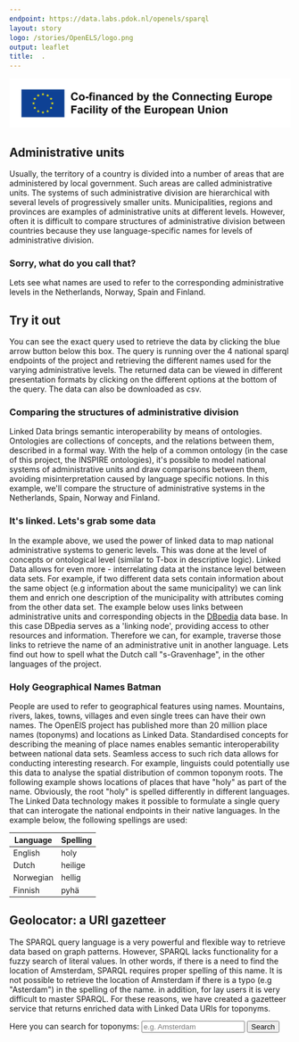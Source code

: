 ```yaml
---
endpoint: https://data.labs.pdok.nl/openels/sparql
layout: story
logo: /stories/OpenELS/logo.png
output: leaflet
title:  .
---
```


  <link rel="stylesheet" type="text/css" href="leaflet/leaflet.css"/>
  <link rel="stylesheet" type="text/css" href="/assets/css/datatables.min.css"/>
  <link rel="stylesheet" type="text/css" href="/assets/css/bootstrap.min.css"/>
  <script type="text/javascript" src="leaflet/leaflet.js"></script>
  <script type="text/javascript" src="/assets/js/bootstrap.min.js"></script>
  <script type="text/javascript" src="/assets/js/datatables.min.js"></script>
  <script type="text/javascript" src="geolocator.js"></script>  

<img src="en_horizontal_cef_logo_2.png" alt="EU logo">
    
## Administrative units

  Usually, the territory of a country is divided into a number of areas that are administered by local government. Such areas are
  called administrative units. The systems of such administrative division are hierarchical with several levels of progressively smaller units. Municipalities, regions and provinces are examples of administrative units at different levels.
  However, often it is difficult to compare structures of administrative division between countries because they use language-specific
  names for levels of administrative division.  

### Sorry, what do you call that?
Lets see what names are used to refer to the corresponding administrative levels in the Netherlands, Norway, Spain and Finland.  

<div class="alert alert-info txt" role="alert">
  <h2>Try it out</h2>
  <p>You can see the exact query used to retrieve the data by clicking the blue arrow button below this box.
  The query is running over the 4 national sparql endpoints of the project and retrieving the different names used for the varying administrative levels. The returned data can be viewed in different presentation formats by clicking on the different options at the bottom of the query. The data can also be downloaded as csv.</p>
</div>

  <query data-config="http://127.0.0.1:5000/stories/OpenELS/#query=PREFIX+rdf%3A+%3Chttp%3A%2F%2Fwww.w3.org%2F1999%2F02%2F22-rdf-syntax-ns%23%3E%0APREFIX+rdfs%3A+%3Chttp%3A%2F%2Fwww.w3.org%2F2000%2F01%2Frdf-schema%23%3E%0APrefix+au%3A+%3Chttp%3A%2F%2Finspire.ec.europa.eu%2Font%2Fau%23%3E%0ASELECT+%3Fcountry+(group_concat(distinct+%3F1stName%3Bseparator%3D'%2C')+as+%3F1stLevel)+(group_concat(distinct+%3F2ndName%3Bseparator%3D'%2C')+as+%3F2ndLevel)++(group_concat(distinct+%3F3rdName%3Bseparator%3D'%2C')+as+%3F3rdLevel)%0AWHERE+%7B%0A%7B++Values+(%3Fg+%3Fcountry)+%7B(%3Chttp%3A%2F%2Fdata.labs.pdok.nl%2Fdataset%2Fopenels%2Fau%3E+%22The+Netherlands%22)%7D%0A++graph+%3Fg+%7B%0A++++++%3Fau1st+au%3AAdministrativeUnit.nationalLevel+%3Chttp%3A%2F%2Finspire.ec.europa.eu%2Fcodelist%2FAdministrativeHierarchyLevel%2F1stOrder%3E%3B%0A+++++++++++++%3Chttp%3A%2F%2Finspire.ec.europa.eu%2Font%2Fau%23AdministrativeUnit.nationalLevelName%3E+%3F1stName.%0A+++++++%3Fau2nd+au%3AAdministrativeUnit.nationalLevel+%3Chttp%3A%2F%2Finspire.ec.europa.eu%2Fcodelist%2FAdministrativeHierarchyLevel%2F2ndOrder%3E%3B%0A+++++++++++++%3Chttp%3A%2F%2Finspire.ec.europa.eu%2Font%2Fau%23AdministrativeUnit.nationalLevelName%3E+%3F2ndName.%0A+++++++%3Fau3rd+au%3AAdministrativeUnit.nationalLevel+%3Chttp%3A%2F%2Finspire.ec.europa.eu%2Fcodelist%2FAdministrativeHierarchyLevel%2F3rdOrder%3E%3B%0A+++++++++++++%3Chttp%3A%2F%2Finspire.ec.europa.eu%2Font%2Fau%23AdministrativeUnit.nationalLevelName%3E+%3F3rdName.%0A+++++%7D%0A%7D%0A++Union%0A++++%7B%0A++SERVICE+%3Chttp%3A%2F%2Frdf.kartverket.no%2F%2Fsparql%3E+%7B%0A++++++Values+(%3Fg+%3Fcountry)+%7B(%3Chttp%3A%2F%2Fopenels%2Fadministrativeunits%3E+%22Norway%22)%7D%0A++graph+%3Fg+%7B%0A++++%3Fau2nd+au%3AAdministrativeUnit.nationalLevel+%222ndOrder%22%3B%0A++++++++++++++++++++++++%3Chttp%3A%2F%2Finspire.ec.europa.eu%2Font%2Fau%23AdministrativeUnit.nationalLevelName%3E+%3F2ndName.%0A++++%3Fau1st+au%3AAdministrativeUnit.nationalLevel+%221stOrder%22%3B%0A++++++++++++++++++++++++%3Chttp%3A%2F%2Finspire.ec.europa.eu%2Font%2Fau%23AdministrativeUnit.nationalLevelName%3E+%3F1stName.%0A++++%3Fau3rd+au%3AAdministrativeUnit.nationalLevel+%223rdOrder%22%3B%0A++++++++++++++++++++++++%3Chttp%3A%2F%2Finspire.ec.europa.eu%2Font%2Fau%23AdministrativeUnit.nationalLevelName%3E+%3F3rdName.%0A++%7D%0A++++%7D%0A++%7D%0A%7D%0AGroup+by+%3Fcountry%0A%0A&contentTypeConstruct=text%2Fturtle&contentTypeSelect=application%2Fsparql-results%2Bjson&endpoint=https%3A%2F%2Fdata.labs.pdok.nl%2Fopenels%2Fsparql&requestMethod=POST&tabTitle=Query&headers=%7B%7D&outputFormat=table"
       data-endpoint="https://data.labs.pdok.nl/openels/sparql"
       data-query-ref="levels_names.rq"
       data-output="table">
 </query>

### Comparing the structures of administrative division

  Linked Data brings semantic interoperability by means of ontologies. Ontologies are collections of concepts, and the relations between them, described in a formal way. With the help of a common ontology (in the case of this project, the INSPIRE ontologies), it's possible to model national systems of administrative units and draw comparisons between them, avoiding misinterpretation caused by language specific notions. 
  In this example, we'll compare the structure of administrative systems in the Netherlands, Spain, Norway and Finland.   

  <query data-config="http://127.0.0.1:5000/stories/OpenELS/#query=PREFIX+geo%3A+%3Chttp%3A%2F%2Fwww.opengis.net%2Font%2Fgeosparql%23%3E%0APREFIX+rdfs%3A+%3Chttp%3A%2F%2Fwww.w3.org%2F2000%2F01%2Frdf-schema%23%3E%0APrefix+au%3A+%3Chttp%3A%2F%2Finspire.ec.europa.eu%2Font%2Fau%23%3E%0APrefix+nationallevel%3A+%3Chttp%3A%2F%2Finspire.ec.europa.eu%2Fcodelist%2FAdministrativeHierarchyLevel%2F%3E%0A%0Aselect+%0A%3Fcountry+(count(distinct+%3Fau1st)+as+%3F1stLevel)+(count(distinct+%3Fau2nd)+as+%3F2ndLevel)+(count(distinct+%3Fau3rd)+as+%3F3rdLevel)+(count(distinct+%3Fau4th)+as+%3F4thLevel)+%0A%7B%0A%7B+Values+(%3Fg+%3Fcountry)+%7B(%3Chttp%3A%2F%2Fdata.labs.pdok.nl%2Fdataset%2Fopenels%2Fau%3E+%22Netherlands%22)%7D%0A++++graph+%3Fg+%7B+++%0A++++++%3Fau1st+au%3AAdministrativeUnit.nationalLevel+%3Chttp%3A%2F%2Finspire.ec.europa.eu%2Fcodelist%2FAdministrativeHierarchyLevel%2F1stOrder%3E.%0A++++++%3Fau2nd+au%3AAdministrativeUnit.nationalLevel+%3Chttp%3A%2F%2Finspire.ec.europa.eu%2Fcodelist%2FAdministrativeHierarchyLevel%2F2ndOrder%3E.%0A++++++%3Fau3rd+au%3AAdministrativeUnit.nationalLevel+%3Chttp%3A%2F%2Finspire.ec.europa.eu%2Fcodelist%2FAdministrativeHierarchyLevel%2F3rdOrder%3E.+++%0A+%7D+%0A%7D%0A+++++Union+%0A++%7B%0A++SERVICE+%3Chttp%3A%2F%2F193.167.189.160%2Fopenels%2Ffuseki%2Fds%2Fquery%3E%7B+%0A++++Values+(%3Fg+%3Fcountry)+%7B(%3Chttp%3A%2F%2Fpaikkatiedot.fi%2Fds%2Fopenels%2Fau%3E+%22Finland%22)%7D%0A++++++graph+%3Fg+%7B%0A++++++%3Fau1st+au%3AAdministrativeUnit.nationalLevel+%3Chttp%3A%2F%2Finspire.ec.europa.eu%2Fcodelist%2FAdministrativeHierarchyLevel%2F1stOrder%3E.%0A++++++%3Fau2nd+au%3AAdministrativeUnit.nationalLevel+%3Chttp%3A%2F%2Finspire.ec.europa.eu%2Fcodelist%2FAdministrativeHierarchyLevel%2F2ndOrder%3E.%0AOptional+%7B%3Fau3rd+au%3AAdministrativeUnit.nationalLevel+%3Chttp%3A%2F%2Finspire.ec.europa.eu%2Fcodelist%2FAdministrativeHierarchyLevel%2F3rdOrder%3E.%7D%0A+++++++%3Fau4th+au%3AAdministrativeUnit.nationalLevel+%3Chttp%3A%2F%2Finspire.ec.europa.eu%2Fcodelist%2FAdministrativeHierarchyLevel%2F4thOrder%3E.%0A+++++%7D%0A++++%7D%0A++%7D%0A++++Union%0A++%7B%0A++SERVICE+%3Chttp%3A%2F%2Frdf.kartverket.no%2F%2Fsparql%3E+%7B+%0A++++++Values+(%3Fg+%3Fcountry)+%7B(%3Chttp%3A%2F%2Fopenels%2Fadministrativeunits%3E+%22Norway%22)%7D%0A++graph+%3Fg+%7B+%0A++++%3Fau2nd+au%3AAdministrativeUnit.nationalLevel+%222ndOrder%22.%0A++++%3Fau1st+au%3AAdministrativeUnit.nationalLevel+%221stOrder%22.%0A++++%3Fau3rd+au%3AAdministrativeUnit.nationalLevel+%223rdOrder%22.%0A++%7D%0A++++%7D%0A+++++%7D%0A%7D++Group+by+%3Fg+%3Fcountry&contentTypeConstruct=text%2Fturtle&contentTypeSelect=application%2Fsparql-results%2Bjson&endpoint=https%3A%2F%2Fdata.labs.pdok.nl%2Fopenels%2Fsparql&requestMethod=POST&tabTitle=Query&headers=%7B%7D&outputFormat=gchart&outputSettings=%7B%22chartConfig%22%3A%7B%22options%22%3A%7B%22annotations%22%3A%7B%22domain%22%3A%7B%7D%7D%2C%22legacyScatterChartLabels%22%3Atrue%2C%22legend%22%3A%22bottom%22%2C%22series%22%3A%7B%220%22%3A%7B%22color%22%3A%22%23980000%22%7D%2C%221%22%3A%7B%22color%22%3A%22%234a86e8%22%2C%22targetAxisIndex%22%3A0%7D%7D%2C%22isStacked%22%3Afalse%2C%22vAxes%22%3A%5B%7B%22title%22%3Anull%2C%22minValue%22%3Anull%2C%22maxValue%22%3Anull%2C%22viewWindow%22%3A%7B%22max%22%3Anull%2C%22min%22%3Anull%7D%2C%22useFormatFromData%22%3Atrue%2C%22logScale%22%3Afalse%7D%2C%7B%22viewWindow%22%3A%7B%22max%22%3Anull%2C%22min%22%3Anull%7D%2C%22minValue%22%3Anull%2C%22maxValue%22%3Anull%2C%22useFormatFromData%22%3Atrue%2C%22logScale%22%3Afalse%7D%5D%2C%22booleanRole%22%3A%22certainty%22%2C%22hAxis%22%3A%7B%22minValue%22%3Anull%2C%22maxValue%22%3Anull%2C%22viewWindow%22%3Anull%2C%22viewWindowMode%22%3Anull%2C%22useFormatFromData%22%3Atrue%2C%22title%22%3A%22Countries%22%7D%2C%22width%22%3A600%2C%22height%22%3A371%2C%22backgroundColor%22%3A%7B%22fill%22%3A%22%23f3f3f3%22%7D%2C%22domainAxis%22%3A%7B%22direction%22%3A1%7D%2C%22focusTarget%22%3A%22category%22%2C%22title%22%3A%22Number+of+administrative+units+per+administrative+level%22%2C%22fontName%22%3A%22sans-serif%22%7D%2C%22state%22%3A%7B%7D%2C%22view%22%3A%7B%22columns%22%3Anull%2C%22rows%22%3Anull%7D%2C%22isDefaultVisualization%22%3Afalse%2C%22chartType%22%3A%22ColumnChart%22%7D%2C%22motionChartState%22%3Anull%7D"
       data-endpoint="https://data.labs.pdok.nl/openels/sparql"
       data-query-ref="compare_AUs.rq"
       data-output="gchart">
   </query>

### It's linked. Lets's grab some data
  In the example above, we used the power of linked data to map national administrative systems to generic levels. This was done at the level of concepts or ontological level (similar to T-box in descriptive logic).
  Linked Data allows for even more - interrelating data at the instance level between data sets. For example, if two different data sets contain information about the same object (e.g information about the same municipality) we can link them and
  enrich one description of the municipality with attributes coming from the other data set.
  The example below uses links between administrative units and corresponding objects in the [DBpedia](https://wiki.dbpedia.org/) data base.
  In this case DBpedia serves as a 'linking node', providing access to other resources and information. Therefore we can, for example, traverse those links to
  retrieve the name of an administrative unit in another language. Lets find out how to spell what the Dutch call "s-Gravenhage", in the other languages of the project. 

  <query data-config="http://yasgui.org/#query=PREFIX+rdfs%3A+%3Chttp%3A%2F%2Fwww.w3.org%2F2000%2F01%2Frdf-schema%23%3E%0APrefix+au%3A+%3Chttp%3A%2F%2Finspire.ec.europa.eu%2Font%2Fau%23%3E%0Aselect+distinct+%3Flanguage+%3Fname+%23%3FdutchName+%3FnorwegianName+%3FfinishName+%3FSpanishName%0AWhere+%7B%0A++++%3Fs+rdfs%3Alabel+%22's-Gravenhage%22%40nl%3B%0A+++++++rdfs%3Alabel+%3FdutchName%3B%0A+++++++rdfs%3AseeAlso+%3FinDb.++++%0A+++service+%3Chttp%3A%2F%2Ffactforge.net%2Frepositories%2Fff-news%3E+%7B%0A+++++++%3FinDb+%3Chttp%3A%2F%2Fwww.geonames.org%2Fontology%23alternateName%3E+%3Fname+.%0A+++++FILTER+((+lang(%3Fname)+%3D+%22es%22+)+%7C%7C+(+lang(%3Fname)+%3D+%22fi%22+)+%7C%7C+(+lang(%3Fname)+%3D+%22no%22+))%0A++++BInd+(if+(lang(%3Fname)+%3D+%22es%22%2C+%22Spanish%22%2C+if+(lang(%3Fname)+%3D+%22no%22%2C+%22Norwegian%22%2C+if+(lang(%3Fname)+%3D+%22fi%22%2C+%22Finnish%22%2C+%22%22)))+as+%3Flanguage)%0A%0A%7D+%0A%7D+Order+by+%3Flanguage%0A+LImit+10&contentTypeConstruct=text%2Fturtle&contentTypeSelect=application%2Fsparql-results%2Bjson&endpoint=http%3A%2F%2Fdata.labs.pdok.nl%2Fopenels%2Fsparql&requestMethod=POST&tabTitle=Query+6&headers=%7B%7D&outputFormat=table"
       data-endpoint="https://data.labs.pdok.nl/openels/sparql"
       data-query-ref="den_haag.rq"
       data-output="table">
 </query>

### Holy Geographical Names Batman

People are used to refer to geographical features using names. 
Mountains, rivers, lakes, towns, villages and even single trees can have their own names. 
The OpenElS project has published more than 20 million place names (toponyms) and locations as Linked Data. 
Standardised concepts for describing the meaning of place names enables semantic interoperability between national data sets. 
Seamless access to such rich data allows for conducting interesting research. For example, 
linguists could potentially use this data to analyse the spatial distribution of common toponym roots. 
The following example shows locations of places that have "holy" as part of the name. 
Obviously, the root "holy" is spelled differently in different languages. 
The Linked Data technology makes it possible to formulate a single query that can interogate the national endpoints in their native 
languages. 
In the example below, the following spellings are used:

|Language|Spelling|
|--------|--------|
|English| holy|
|Dutch|heilige|
|Norwegian|hellig|
|Finnish|pyhä|

  <query 
       data-endpoint="https://data.labs.pdok.nl/openels/sparql"
       data-query-ref="holy_names.rq"
       data-output="geo">
 </query>
 
 
 
## Geolocator: a URI gazetteer

 The SPARQL query language is a very powerful and flexible way to retrieve data based on graph patterns. 
 However, SPARQL lacks functionality for a fuzzy search of literal values. In other words, 
 if there is a need to find the location of Amsterdam, SPARQL requires proper spelling of this name. It is not possible 
 to retrieve the location of Amsterdam if there is a typo (e.g "Asterdam") in the spelling of the name. in addition, for lay users
 it is very difficult to master SPARQL. 
 For these reasons, we have created a gazetteer service that returns enriched data with Linked Data URIs for toponyms.  
 
 
  <nav class="navbar navbar-light bg-light">
       <form class="form-inline">
           <label for="topoName" class="font-weight-normal">Here you can search for toponyms:  </label>
           <input type="text" class="form-control" id="topoName" placeholder="e.g. Amsterdam"/>
           <button type="submit" id="submitButton" class="btn btn-info">Search</button>
       </form>
   </nav>
   
   <div class="container">
       <div class="row">
           <div class="col-sm-6">
               <div id="geolocator" style="width: 570px; height: 280px;"></div>
           </div>
           <div class="col-sm-5">
               <table id="table" class="table"></table>
           </div>
       </div>
   </div>
